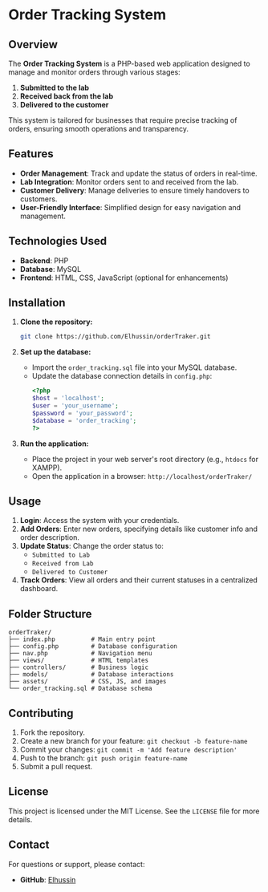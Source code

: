 # Order Tracking System

## Overview
The **Order Tracking System** is a PHP-based web application designed to manage and monitor orders through various stages:

1. **Submitted to the lab**
2. **Received back from the lab**
3. **Delivered to the customer**

This system is tailored for businesses that require precise tracking of orders, ensuring smooth operations and transparency.

## Features
- **Order Management**: Track and update the status of orders in real-time.
- **Lab Integration**: Monitor orders sent to and received from the lab.
- **Customer Delivery**: Manage deliveries to ensure timely handovers to customers.
- **User-Friendly Interface**: Simplified design for easy navigation and management.

## Technologies Used
- **Backend**: PHP
- **Database**: MySQL
- **Frontend**: HTML, CSS, JavaScript (optional for enhancements)

## Installation
1. **Clone the repository:**
   ```bash
   git clone https://github.com/Elhussin/orderTraker.git
   ```
2. **Set up the database:**
   - Import the `order_tracking.sql` file into your MySQL database.
   - Update the database connection details in `config.php`:
     ```php
     <?php
     $host = 'localhost';
     $user = 'your_username';
     $password = 'your_password';
     $database = 'order_tracking';
     ?>
     ```

3. **Run the application:**
   - Place the project in your web server's root directory (e.g., `htdocs` for XAMPP).
   - Open the application in a browser: `http://localhost/orderTraker/`

## Usage
1. **Login**: Access the system with your credentials.
2. **Add Orders**: Enter new orders, specifying details like customer info and order description.
3. **Update Status**: Change the order status to:
   - `Submitted to Lab`
   - `Received from Lab`
   - `Delivered to Customer`
4. **Track Orders**: View all orders and their current statuses in a centralized dashboard.

## Folder Structure
```
orderTraker/
├── index.php          # Main entry point
├── config.php         # Database configuration
├── nav.php            # Navigation menu
├── views/             # HTML templates
├── controllers/       # Business logic
├── models/            # Database interactions
├── assets/            # CSS, JS, and images
└── order_tracking.sql # Database schema
```

## Contributing
1. Fork the repository.
2. Create a new branch for your feature: `git checkout -b feature-name`
3. Commit your changes: `git commit -m 'Add feature description'`
4. Push to the branch: `git push origin feature-name`
5. Submit a pull request.

## License
This project is licensed under the MIT License. See the `LICENSE` file for more details.

## Contact
For questions or support, please contact:
- **GitHub**: [Elhussin](https://github.com/Elhussin)

